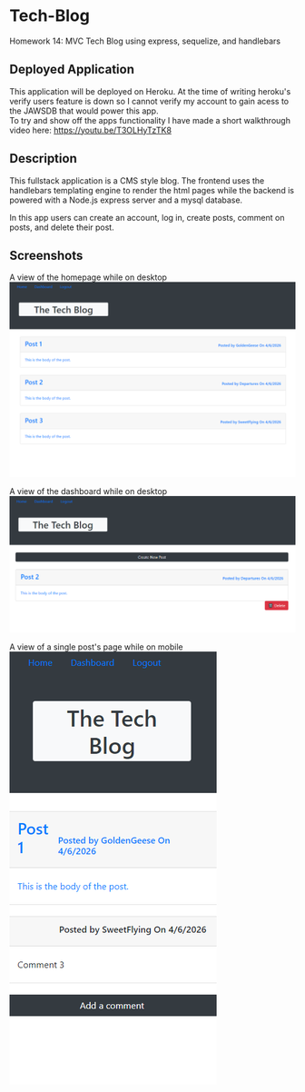 # Tech-Blog
Homework 14: MVC Tech Blog using express, sequelize, and handlebars 

## Deployed Application

This application will be deployed on Heroku. At the time of writing heroku's verify users feature is down so I cannot verify my account to gain acess to the JAWSDB that would power this app.  
To try and show off the apps functionality I have made a short walkthrough video here: https://youtu.be/T3OLHyTzTK8 

## Description

This fullstack application is a CMS style blog. The frontend uses the handlebars templating engine to render the html pages while the backend is powered with a Node.js express server and a mysql database. 

In this app users can create an account, log in, create posts, comment on posts, and delete their post. 

## Screenshots

A view of the homepage while on desktop  
![Desktop View Homepage](https://raw.githubusercontent.com/MatthewRonaldJohnson/Tech-Blog/main/assests/img/Desktop-Homepage.PNG)

A view of the dashboard while on desktop  
![Desktop View Dashboard](https://raw.githubusercontent.com/MatthewRonaldJohnson/Tech-Blog/main/assests/img/Desktop-Dashboard.PNG)

A view of a single post's page while on mobile   
![Mobile View Post Page](https://raw.githubusercontent.com/MatthewRonaldJohnson/Tech-Blog/main/assests/img/Mobile-Post.PNG)
